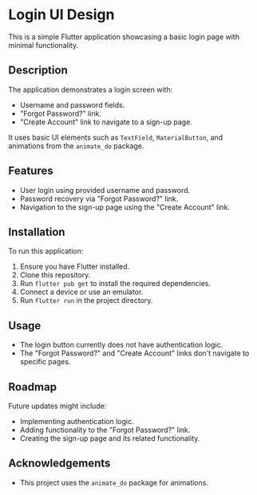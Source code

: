 
# Login UI Design

This is a simple Flutter application showcasing a basic login page with minimal functionality.

## Description

The application demonstrates a login screen with:

- Username and password fields.
- "Forgot Password?" link.
- "Create Account" link to navigate to a sign-up page.

It uses basic UI elements such as `TextField`, `MaterialButton`, and animations from the `animate_do` package.

## Features

- User login using provided username and password.
- Password recovery via "Forgot Password?" link.
- Navigation to the sign-up page using the "Create Account" link.

## Installation

To run this application:

1. Ensure you have Flutter installed.
2. Clone this repository.
3. Run `flutter pub get` to install the required dependencies.
4. Connect a device or use an emulator.
5. Run `flutter run` in the project directory.

## Usage

- The login button currently does not have authentication logic.
- The "Forgot Password?" and "Create Account" links don't navigate to specific pages.

## Roadmap

Future updates might include:

- Implementing authentication logic.
- Adding functionality to the "Forgot Password?" link.
- Creating the sign-up page and its related functionality.


## Acknowledgements

- This project uses the `animate_do` package for animations.

